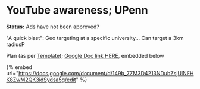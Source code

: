 # YouTube awareness; UPenn

**Status:** Ads have not been approved?

"A quick blast": Geo targeting at a specific university...  Can target a 3km radiusP

Plan (as per [Template](../template-organization-overview-page.md)); [Google Doc link HERE](https://docs.google.com/document/d/149b\_7ZM3D4213NDubZsjUlNFHK8ZwM2QK3idSydsa5g/edit), embedded below

{% embed url="https://docs.google.com/document/d/149b_7ZM3D4213NDubZsjUlNFHK8ZwM2QK3idSydsa5g/edit" %}

